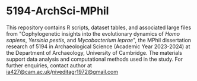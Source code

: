 # 5194-ArchSci-MPhil
This repository contains R scripts, dataset tables, and associated large files from "Cophylogenetic insights into the evolutionary dynamics of _Homo sapiens_, _Yersinia pestis_, and _Mycobacterium leprae_", the MPhil dissertation research of 5194 in Archaeological Science (Academic Year 2023-2024) at the Department of Archaeology, University of Cambridge. The materials support data analysis and computational methods used in the study. For further enquiries, contact author at ia427@cam.ac.uk/niveditagr1972@gmail.com
